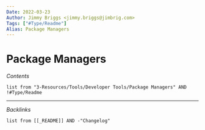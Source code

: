 ```yaml
---
Date: 2022-03-23
Author: Jimmy Briggs <jimmy.briggs@jimbrig.com>
Tags: ["#Type/Readme"]
Alias: Package Managers
---
```


# Package Managers

*Contents*

```dataview
list from "3-Resources/Tools/Developer Tools/Package Managers" AND !#Type/Readme
```

***

*Backlinks*

```dataview
list from [[_README]] AND -"Changelog"
```
